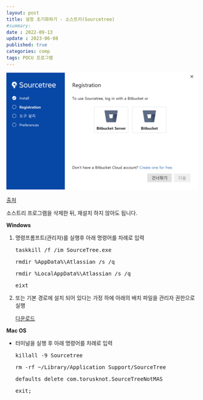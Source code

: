 ```yaml
---
layout: post
title: 설정 초기화하기 - 소스트리(Sourcetree)
#summary:
date : 2022-09-13
update : 2023-06-08
published: true
categories: comp
tags: POCU 프로그램
---
```

<img src="/assets/ResetSourceTree/0.png" class="img-fluid">

[출처](https://confluence.atlassian.com/sourcetreekb/how-to-wipe-sourcetree-preferences-412484640.html)

소스트리 프로그램을 삭제한 뒤, 재설치 하지 않아도 됩니다.

**Windows**

1.  명령프롬프트(관리자)를 실행후 아래 명령어를 차례로 입력

    <kbd>taskkill /f /im SourceTree.exe</kbd>

    <kbd>rmdir %AppData%\Atlassian /s /q</kbd>

    <kbd>rmdir %LocalAppData%\Atlassian /s /q</kbd>

    <kbd>eixt</kbd>

2. 또는 기본 경로에 설치 되어 있다는 가정 하에 아래의 배치 파일을 관리자 권한으로 실행

    [다운로드](/assets/ResetSourceTree/sourcetree.bat)

**Mac OS**

* 터미널을 실행 후 아래 명령어를 차례로 입력

    <kbd>killall -9 Sourcetree</kbd>

    <kbd>rm -rf ~/Library/Application Support/SourceTree</kbd>

    <kbd>defaults delete com.torusknot.SourceTreeNotMAS</kbd>

    <kbd>exit;</kbd>